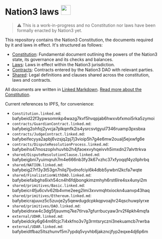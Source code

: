 # Nation3 laws <img src="https://nation3.org/flag.svg" width="32">

> :warning: This is a work-in-progress and no Constitution nor laws have been formally enacted by Nation3 yet.

This repository contains the Nation3 Constitution, the documents required by it and laws in effect. It's structured as follows:

- [Constitution](https://linked.md/v?u=https://linked.md/api/github/nation3/law/main/Constitution.linked.md): Fundamental document outlining the powers of the Nation3 state, its governance and its checks and balances.
- [Laws](laws): Laws in effect within the Nation3 jurisdiction.
- [Contracts](contracts): Contracts entered by the Nation3 DAO with relevant parties.
- [Shared](shared): Legal definitions and clauses shared across the constitution, laws and contracts.

All documents are written in [Linked Markdown](https://linked.md).
[Read more about the Constitution](https://docs.nation3.org/jurisdiction/constitution).

Current references to IPFS, for convenience:

- `Constitution.linked.md`: bafybeid22f3ypwsomnkp4wazg7kvf5hvqpjab6hwxvbfxmoi5rka5zymoi
- `contracts/GuardianContract.linked.md`: bafybeig2ohfoj2yvcja7plkqmfk2is4ysrcsvtgyul7346ruamp3pxsbxa
- `contracts/JudgeContract.linked.md`: bafybeifecyya2apbj6vzsjq2pj7j3vioip5h7g4e6mw2oualj5ejxwfg6e
- `contracts/DisputeResolutionProcess.linked.md`: bafybeihs47moszoplvhuvhb2h4jfaoexvyhqeivvh5imxdn27alvttrkva
- `shared/DisputeResolutionClause.linked.md`: bafybeigbni7yuimqruh7m4e666nb3fy3k67vzhc37xfyoqqf4yzllphrbq
- `shared/NATION.linked.md`: bafybeig27rf3y3t53gn7nilq7ljvdnofciyi6k4dbb5ywbnl2kcfa7wqte
- `shared/FinalizationWithDAO.linked.md`: bafybeiefaibghs6ixh54cn4h6fdjbongkimzmhyh6rst6lre4sx4unyi2m
- `shared/primitives/Basic.linked.md`: bafybeicr4fju6cvlv62tb4vme2eeg2lmi3xvvmqhtxiockn4uanvp43haq
- `shared/primitives/Ethereum.linked.md`: bafybeicrajuuvz5c5zuvje2y5qewdugdcpkkqpvoajhr24qschuwplyrxe
- `shared/primitives/DAO.linked.md`: bafybeidnxw4c3dg5fjsuvmq7ke7tlrva7gfurrbucyaw3rv2f4pkh4mqfa
- `external/UDHR.linked.md`: bafybeidcky6g64m6fcjc7i4xkfno3v7g3rmtsryczni3nekuamcb7rwrba
- `external/UDAR.linked.md`: bafybeidtfbaz5ltszhunvf5m7ypdq5vyvhb6jakzncjfyp2eqxe4dj6p6m

